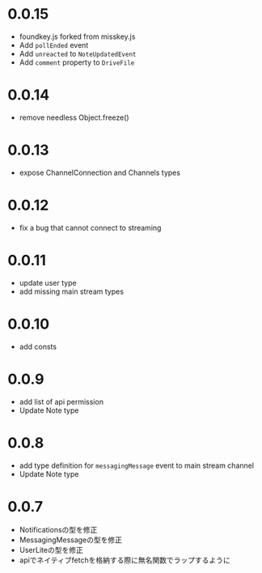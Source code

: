 # 0.0.15
- foundkey.js forked from misskey.js
- Add `pollEnded` event
- Add `unreacted` to `NoteUpdatedEvent`
- Add `comment` property to `DriveFile`

# 0.0.14
- remove needless Object.freeze()

# 0.0.13
- expose ChannelConnection and Channels types

# 0.0.12
- fix a bug that cannot connect to streaming

# 0.0.11
- update user type
- add missing main stream types

# 0.0.10
- add consts

# 0.0.9
- add list of api permission
- Update Note type

# 0.0.8
- add type definition for `messagingMessage` event to main stream channel
- Update Note type

# 0.0.7
- Notificationsの型を修正
- MessagingMessageの型を修正
- UserLiteの型を修正
- apiでネイティブfetchを格納する際に無名関数でラップするように
